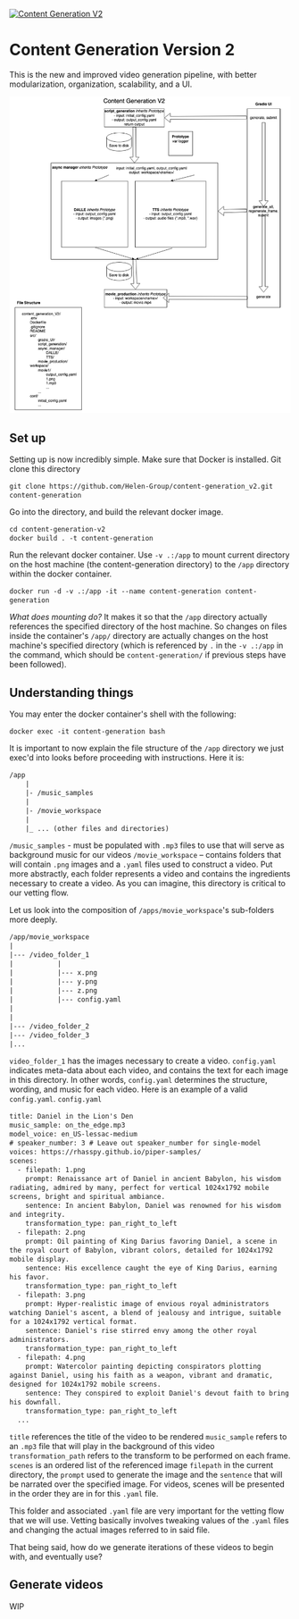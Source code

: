 [![Content Generation V2](https://github.com/Helen-Group/content-generation-v2/actions/workflows/python-app.yml/badge.svg)](https://github.com/Helen-Group/content-generation-v2/actions/workflows/python-app.yml)

# Content Generation Version 2
This is the new and improved video generation pipeline, with better modularization, organization, scalability, and a UI.

![Architecture Diagram](.readme/content_generation_v2.png)

## Set up
Setting up is now incredibly simple. Make sure that Docker is installed. Git clone this directory
```
git clone https://github.com/Helen-Group/content-generation_v2.git content-generation
```

Go into the directory, and build the relevant docker image.
```
cd content-generation-v2
docker build . -t content-generation
```

Run the relevant docker container. Use `-v .:/app` to mount current directory on the host machine (the content-generation directory) to the `/app` directory within the docker container.
```
docker run -d -v .:/app -it --name content-generation content-generation
```

_What does mounting do?_ It makes it so that the `/app` directory actually references the specified directory of the host machine. So changes on files inside  the container's `/app/` directory are actually changes on the host machine's specified directory (which is referenced by `.` in the `-v .:/app` in the command, which should be `content-generation/` if previous steps have been followed).

## Understanding things

You may enter the docker container's shell with the following:
```
docker exec -it content-generation bash
```

It is important to now explain the file structure of the `/app` directory we just exec'd into looks before proceeding with instructions. Here it is:
```
/app
    |
    |- /music_samples
    |
    |- /movie_workspace
    |
    |_ ... (other files and directories)
```
`/music_samples` - must be populated with `.mp3` files to use that will serve as background music for our videos
`/movie_workspace` – contains folders that will contain `.png` images and a `.yaml` files used to construct a video. Put more abstractly, each folder represents a video and contains the ingredients necessary to create a video. As you can imagine, this directory is critical to our vetting flow.

Let us look into the composition of `/apps/movie_workspace`'s sub-folders more deeply.

```
/app/movie_workspace
|
|--- /video_folder_1
|           | 
|           |--- x.png
|           |--- y.png
|           |--- z.png
|           |--- config.yaml
|
|
|--- /video_folder_2
|--- /video_folder_3
|...
```
`video_folder_1` has the images necessary to create a video. `config.yaml` indicates meta-data about each video, and contains the text for each image in this directory. In other words, `config.yaml` determines the structure, wording, and music for each video. Here is an example of a valid `config.yaml`.
`config.yaml`
```
title: Daniel in the Lion's Den
music_sample: on_the_edge.mp3
model_voice: en_US-lessac-medium
# speaker_number: 3 # Leave out speaker_number for single-model voices: https://rhasspy.github.io/piper-samples/
scenes: 
  - filepath: 1.png
    prompt: Renaissance art of Daniel in ancient Babylon, his wisdom radiating, admired by many, perfect for vertical 1024x1792 mobile screens, bright and spiritual ambiance.
    sentence: In ancient Babylon, Daniel was renowned for his wisdom and integrity.
    transformation_type: pan_right_to_left
  - filepath: 2.png
    prompt: Oil painting of King Darius favoring Daniel, a scene in the royal court of Babylon, vibrant colors, detailed for 1024x1792 mobile display.
    sentence: His excellence caught the eye of King Darius, earning his favor.
    transformation_type: pan_right_to_left
  - filepath: 3.png
    prompt: Hyper-realistic image of envious royal administrators watching Daniel's ascent, a blend of jealousy and intrigue, suitable for a 1024x1792 vertical format.
    sentence: Daniel's rise stirred envy among the other royal administrators.
    transformation_type: pan_right_to_left
  - filepath: 4.png
    prompt: Watercolor painting depicting conspirators plotting against Daniel, using his faith as a weapon, vibrant and dramatic, designed for 1024x1792 mobile screens.
    sentence: They conspired to exploit Daniel's devout faith to bring his downfall.
    transformation_type: pan_right_to_left
  ...
```
`title` references the title of the video to be rendered
`music_sample` refers to an `.mp3` file that will play in the background of this video
`transformation_path` refers to the transform to be performed on each frame.
`scenes` is an ordered list of the referenced image `filepath` in the current directory, the `prompt` used to generate the image and the `sentence` that will be narrated over the specified image. For videos, scenes will be presented in the order they are in for this `.yaml` file.

This folder and associated `.yaml` file are very important for the vetting flow that we will use. Vetting basically involves tweaking values of the `.yaml` files and changing the actual images referred to in said file.

That being said, how do we generate iterations of these videos to begin with, and eventually use?

## Generate videos
WIP



